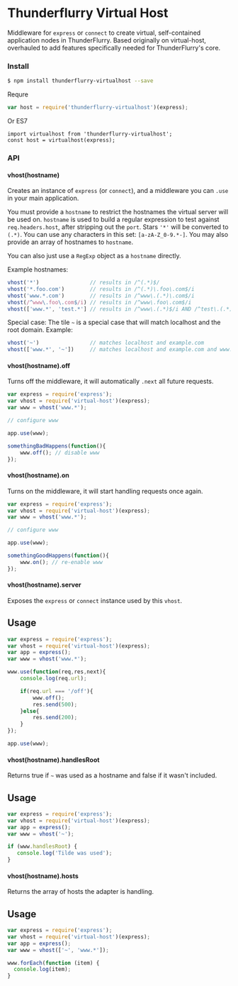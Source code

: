 # Thunderflurry Virtual Host

Middleware for `express` or `connect` to create virtual, self-contained application nodes in ThunderFlurry. Based originally on virtual-host, overhauled to add features specifically needed for ThunderFlurry's core.

### Install

```bash
$ npm install thunderflurry-virtualhost --save
```

Requre

```js
var host = require('thunderflurry-virtualhost')(express);
```

Or ES7

```
import virtualhost from 'thunderflurry-virtualhost';
const host = virtualhost(express);
```

### API

#### vhost(hostname)

Creates an instance of `express` (or `connect`), and a middleware you can `.use` in your main application.

You must provide a `hostname` to restrict the hostnames the virtual server will be used on. `hostname` is used to build a regular expression to test against `req.headers.host`, after stripping out the `port`. Stars `'*'` will be converted to `(.*)`. You can use any characters in this set: `[a-zA-Z_0-9.*-]`. You may also provide an array of hostnames to `hostname`.

You can also just use a `RegExp` object as a `hostname` directly.

Example hostnames:

```js
vhost('*')                // results in /^(.*)$/
vhost('*.foo.com')        // results in /^(.*)\.foo\.com$/i
vhost('www.*.com')        // results in /^www\.(.*)\.com$/i
vhost(/^www\.foo\.com$/i) // results in /^www\.foo\.com$/i
vhost(['www.*', 'test.*'] // results in /^www\.(.*)$/i AND /^test\.(.*)$/i
```

Special case: The tile `~` is a special case that will match localhost and the root domain. Example:

```js
vhost('~')                // matches localhost and example.com
vhost(['www.*', '~'])     // matches localhost and example.com and www.example.com
```

#### vhost(hostname).off

Turns off the middleware, it will automatically `.next` all future requests.

```js
var express = require('express');
var vhost = require('virtual-host')(express);
var www = vhost('www.*');

// configure www

app.use(www);

somethingBadHappens(function(){
    www.off(); // disable www
});
```

#### vhost(hostname).on

Turns on the middleware, it will start handling requests once again.

```js
var express = require('express');
var vhost = require('virtual-host')(express);
var www = vhost('www.*');

// configure www

app.use(www);

somethingGoodHappens(function(){
    www.on(); // re-enable www
});
```

#### vhost(hostname).server

Exposes the `express` or `connect` instance used by this `vhost`.

## Usage

```js
var express = require('express');
var vhost = require('virtual-host')(express);
var app = express();
var www = vhost('www.*');

www.use(function(req,res,next){
    console.log(req.url);

    if(req.url === '/off'){
        www.off();
        res.send(500);
    }else{
        res.send(200);
    }    
});

app.use(www);
```

#### vhost(hostname).handlesRoot

Returns true if `~` was used as a hostname and false if it wasn't included.

## Usage

```js
var express = require('express');
var vhost = require('virtual-host')(express);
var app = express();
var www = vhost('~');

if (www.handlesRoot) {
   console.log('Tilde was used');
}
```

#### vhost(hostname).hosts

Returns the array of hosts the adapter is handling.

## Usage

```js
var express = require('express');
var vhost = require('virtual-host')(express);
var app = express();
var www = vhost(['~', 'www.*']);

www.forEach(function (item) {
  console.log(item);
}
```
